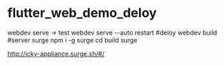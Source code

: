 # flutter_web_demo_deloy
webdev serve -> test
webdev serve --auto restart
#deloy 
webdev build
#server surge
npm i -g surge
cd build
surge

http://icky-appliance.surge.sh/#/
